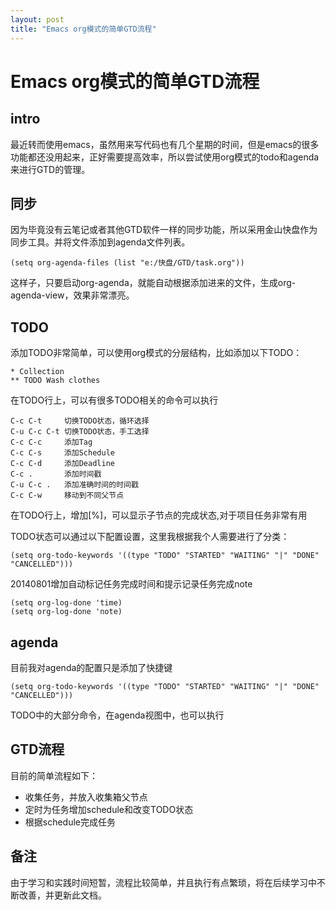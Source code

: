 ```yaml
---
layout: post
title: "Emacs org模式的简单GTD流程"
---
```


Emacs org模式的简单GTD流程
===============================

## intro
最近转而使用emacs，虽然用来写代码也有几个星期的时间，但是emacs的很多功能都还没用起来，正好需要提高效率，所以尝试使用org模式的todo和agenda来进行GTD的管理。

## 同步
因为毕竟没有云笔记或者其他GTD软件一样的同步功能，所以采用金山快盘作为同步工具。并将文件添加到agenda文件列表。

    (setq org-agenda-files (list "e:/快盘/GTD/task.org"))

这样子，只要启动org-agenda，就能自动根据添加进来的文件，生成org-agenda-view，效果非常漂亮。

## TODO
添加TODO非常简单，可以使用org模式的分层结构，比如添加以下TODO：

    * Collection
    ** TODO Wash clothes

在TODO行上，可以有很多TODO相关的命令可以执行

    C-c C-t     切换TODO状态，循环选择
    C-u C-c C-t 切换TODO状态，手工选择
    C-c C-c     添加Tag
    C-c C-s     添加Schedule
    C-c C-d     添加Deadline
    C-c .       添加时间戳
    C-u C-c .   添加准确时间的时间戳
    C-c C-w     移动到不同父节点

在TODO行上，增加[%]，可以显示子节点的完成状态,对于项目任务非常有用

TODO状态可以通过以下配置设置，这里我根据我个人需要进行了分类：

    (setq org-todo-keywords '((type "TODO" "STARTED" "WAITING" "|" "DONE" "CANCELLED")))

20140801增加自动标记任务完成时间和提示记录任务完成note

    (setq org-log-done 'time)
    (setq org-log-done 'note)

## agenda
目前我对agenda的配置只是添加了快捷键

    (setq org-todo-keywords '((type "TODO" "STARTED" "WAITING" "|" "DONE" "CANCELLED")))

TODO中的大部分命令，在agenda视图中，也可以执行

## GTD流程
目前的简单流程如下：

* 收集任务，并放入收集箱父节点
* 定时为任务增加schedule和改变TODO状态
* 根据schedule完成任务

## 备注
由于学习和实践时间短暂，流程比较简单，并且执行有点繁琐，将在后续学习中不断改善，并更新此文档。
